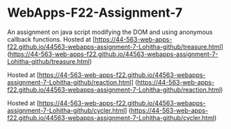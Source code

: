 # WebApps-F22-Assignment-7
An assignment on java script modifying the DOM and using anonymous callback functions.
Hosted at [https://44-563-web-apps-f22.github.io/44563-webapps-assignment-7-Lohitha-github/treasure.html]
(https://44-563-web-apps-f22.github.io/44563-webapps-assignment-7-Lohitha-github/treasure.html)

Hosted at [https://44-563-web-apps-f22.github.io/44563-webapps-assignment-7-Lohitha-github/reaction.html]
(https://44-563-web-apps-f22.github.io/44563-webapps-assignment-7-Lohitha-github/reaction.html)


Hosted at [https://44-563-web-apps-f22.github.io/44563-webapps-assignment-7-Lohitha-github/cycler.html]
(https://44-563-web-apps-f22.github.io/44563-webapps-assignment-7-Lohitha-github/cycler.html)



